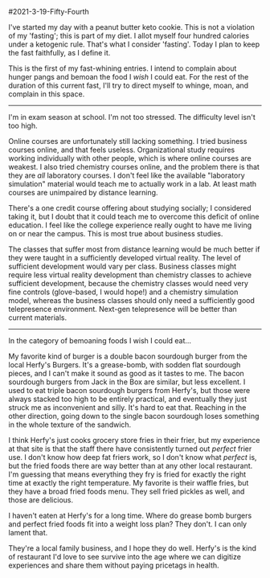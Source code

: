 #2021-3-19-Fifty-Fourth

I've started my day with a peanut butter keto cookie.  This is not a violation of my 'fasting'; this is part of my diet.  I allot myself four hundred calories under a ketogenic rule.  That's what I consider 'fasting'.  Today I plan to keep the fast faithfully, as I define it.

This is the first of my fast-whining entries.  I intend to complain about hunger pangs and bemoan the food I *wish* I could eat.  For the rest of the duration of this current fast, I'll try to direct myself to whinge, moan, and complain in this space.

---
I'm in exam season at school.  I'm not too stressed.  The difficulty level isn't too high.

Online courses are unfortunately still lacking something.  I tried business courses online, and that feels useless.  Organizational study requires working individually with other people, which is where online courses are weakest.  I also tried chemistry courses online, and the problem there is that they are *all* laboratory courses.  I don't feel like the available "laboratory simulation" material would teach me to actually work in a lab.  At least math courses are unimpaired by distance learning.

There's a one credit course offering about studying socially; I considered taking it, but I doubt that it could teach me to overcome this deficit of online education.  I feel like the college experience really ought to have me living on or near the campus.  This is most true about business studies.

The classes that suffer most from distance learning would be much better if they were taught in a sufficiently developed virtual reality.  The level of sufficient development would vary per class.  Business classes might require less virtual reality development than chemistry classes to achieve sufficient development, because the chemistry classes would need very fine controls (glove-based, I would hope!) and a chemistry simulation model, whereas the business classes should only need a sufficiently good telepresence environment.  Next-gen telepresence will be better than current materials.

---
In the category of bemoaning foods I wish I could eat...

My favorite kind of burger is a double bacon sourdough burger from the local Herfy's Burgers.  It's a grease-bomb, with sodden flat sourdough pieces, and I can't make it sound as good as it tastes to me.  The bacon sourdough burgers from Jack in the Box are similar, but less excellent.  I used to eat triple bacon sourdough burgers from Herfy's, but those were always stacked too high to be entirely practical, and eventually they just struck me as inconvenient and silly.  It's hard to eat that.  Reaching in the other direction, going down to the single bacon sourdough loses something in the whole texture of the sandwich.

I think Herfy's just cooks grocery store fries in their frier, but my experience at that site is that the staff there have consistently turned out *perfect* frier use.  I don't know how deep fat friers work, so I don't know what *perfect* is, but the fried foods there are way better than at any other local restaurant.  I'm guessing that means everything they fry is fried for exactly the right time at exactly the right temperature.  My favorite is their waffle fries, but they have a broad fried foods menu.  They sell fried pickles as well, and those are delicious.

I haven't eaten at Herfy's for a long time.  Where do grease bomb burgers and perfect fried foods fit into a weight loss plan?  They don't.  I can only lament that.

They're a local family business, and I hope they do well.  Herfy's is the kind of restaurant I'd love to see survive into the age where we can digitize experiences and share them without paying pricetags in health.